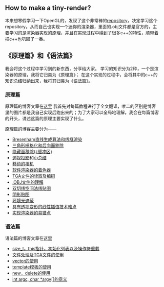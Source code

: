 ## How to make a tiny-render?
本来想寒假学习一下OpenGL的，发现了这个非常棒的[repository](https://github.com/ssloy/tinyrenderer/wiki)，决定学习这个repository，从而自己也实现一个迷你的渲染器，里面的.obj文件都是官方的，主要学习的是渲染器实现的原理，并且在实现过程中碰到了很多c++的特性，顺带着把c++也巩固了一番。

## 《原理篇》和《语法篇》
我会将这个过程中学习到的新东西，分享给大家。
学习的知识分为2种，一个是渲染器的原理，我将它归类为《原理篇》；
在这个实现的过程中，会将其中的c++的知识总结归纳出来，我将其归类为《语法篇》。

### 原理篇
原理篇的博客文章在[这里](https://www.jianshu.com/nb/42883120)
我首先对每篇教程进行了全文翻译，唯二的区别是博客里的图片都是我自己实现后跑出来的；为了大家可以全局地理解，我会在每篇博客的开头，讲述这篇的原理主要实现了什么。

原理篇的博客主要分为——
- [Bresenham直线生成算法和线框渲染](https://www.jianshu.com/writer#/notebooks/42883120/notes/58635995/preview)
- [三角形栅格化和后向面剔除](https://www.jianshu.com/writer#/notebooks/42883120/notes/58891670/preview)
- [隐藏面移除(z缓冲区)](https://www.jianshu.com/writer#/notebooks/42883120/notes/58912800/preview)
- [透视投影](https://www.jianshu.com/writer#/notebooks/42883120/notes/58955265/preview)和[小总结](https://www.jianshu.com/writer#/notebooks/42883120/notes/63616949/preview)
- [移动的相机](https://www.jianshu.com/writer#/notebooks/42883120/notes/60595619/preview)
- [软件渲染器的着色器](https://www.jianshu.com/writer#/notebooks/42883120/notes/60598409)
- [TGA文件的读取及编码](https://www.jianshu.com/writer#/notebooks/42883120/notes/60977192)
- [.OBJ文件的理解](https://www.jianshu.com/writer#/notebooks/42883120/notes/62246297/preview)
- [双切线空间法线贴图](https://www.jianshu.com/writer#/notebooks/42883120/notes/64674894/preview)
- [阴影贴图](https://www.jianshu.com/writer#/notebooks/42883120/notes/64708089/preview)
- [环境光遮蔽](https://www.jianshu.com/writer#/notebooks/42883120/notes/64871039/preview)
- [具有透视变形的线性插值技术难点](https://www.jianshu.com/writer#/notebooks/42883120/notes/64877925/preview)
- [实现渲染器的易错点](https://www.jianshu.com/writer#/notebooks/42883120/notes/64878719/preview)

### 语法篇
语法篇的博客文章在[这里](https://www.jianshu.com/nb/41885121)
- [size_t，this指针，初始化列表以及操作符重载](https://www.jianshu.com/writer#/notebooks/41885121/notes/59778915/preview)
- [文件处理及TGA文件的使用](https://www.jianshu.com/writer#/notebooks/41885121/notes/59779157/preview)
- [vector的使用](https://www.jianshu.com/writer#/notebooks/41885121/notes/59779228/preview)
- [template模板的使用](https://www.jianshu.com/writer#/notebooks/41885121/notes/60604475/preview)
- [new，delete的使用](https://www.jianshu.com/writer#/notebooks/41885121/notes/60962619)
- [int argc, char *argv[]的意义](https://www.jianshu.com/writer#/notebooks/41885121/notes/62262746/preview)
